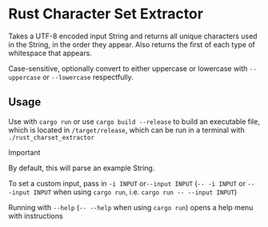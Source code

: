 # Rust Character Set Extractor

Takes a UTF-8 encoded input String and returns all unique characters used in the String, in the order they appear.
Also returns the first of each type of whitespace that appears.

Case-sensitive, optionally convert to either uppercase or lowercase with `--uppercase` or `--lowercase` respectfully.

## Usage
Use with `cargo run` or use `cargo build --release` to build an executable file,
which is located in `/target/release`, which can be run in a terminal with `./rust_charset_extractor`
> [!IMPORTANT]
> By default, this will parse an example String.
> 
> To set a custom input, pass in `-i INPUT` or`--input INPUT` (`-- -i INPUT` or `-- -input INPUT` when using `cargo run`, i.e. `cargo run -- --input INPUT`)
>
> Running with `--help` (`-- --help` when using `cargo run`) opens a help menu with instructions